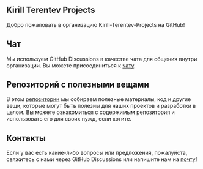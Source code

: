 ## Kirill Terentev Projects

Добро пожаловать в организацию Kirill-Terentev-Projects на GitHub!

## Чат

Мы используем GitHub Discussions в качестве чата для общения внутри организации.
Вы можете присоединиться к <a href="https://github.com/orgs/Kirill-Terentev-Projects/discussions/new/choose">чату</a>.

## Репозиторий с полезными вещами

В этом <a href="https://github.com/Kirill-Terentev-Projects/my-work-and-useful-things">репозитории</a> мы собираем полезные материалы, код и другие вещи, которые могут быть полезны для наших проектов и разработки в целом.
Вы можете ознакомиться с содержимым репозитория и использовать его для своих нужд, если хотите.

## Контакты

Если у вас есть какие-либо вопросы или предложения, пожалуйста, свяжитесь с нами через GitHub Discussions или напишите нам на <a href="mailto:kiri4tankerofficial@gmail.com">почту</a>!
